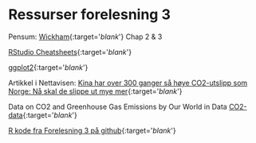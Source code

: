# Ressurser forelesning 3

Pensum: [Wickham](https://uit.instructure.com/files/1421071/download?download_frd=1){:target='_blank_'} Chap 2 & 3

[RStudio Cheatsheets](https://www.rstudio.com/resources/cheatsheets/){:target='_blank_'}

[ggplot2](https://ggplot2.tidyverse.org/index.html){:target='_blank_'}

Artikkel i Nettavisen: [Kina har over 300 ganger så høye CO2-utslipp som Norge: Nå skal de slippe ut mye mer](https://www.nettavisen.no/okonomi/kina-har-over-300-ganger-sa-hoye-co2-utslipp-som-norge-na-skal-de-slippe-ut-mye-mer/s/12-95-3424169652){:target='_blank_'}

Data on CO2 and Greenhouse Gas Emissions by Our World in Data [CO2-data](https://ourworldindata.org/co2-and-other-greenhouse-gas-emissions){:target='_blank_'}

[R kode fra Forelesning 3 på github](https://github.com/uit-sok-1004-h21/uit-sok-1004-h21.github.io/blob/main/R_kode_CO2_part2.R){:target='_blank_'}
